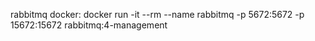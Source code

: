 
rabbitmq docker:
docker run -it --rm --name rabbitmq -p 5672:5672 -p 15672:15672 rabbitmq:4-management
